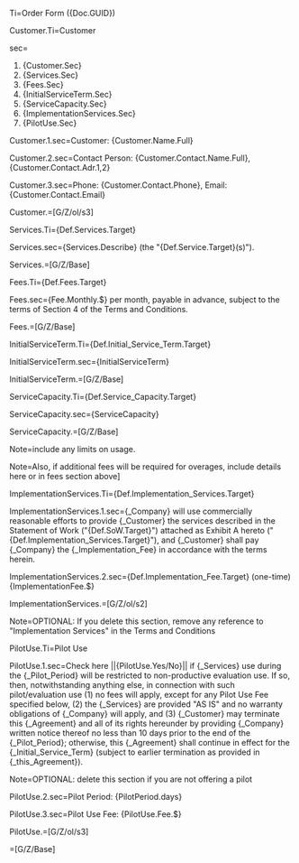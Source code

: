 Ti=Order Form  ({Doc.GUID})

Customer.Ti=Customer

sec=<ol><li>{Customer.Sec}</li><li>{Services.Sec}</li><li>{Fees.Sec}</li><li>{InitialServiceTerm.Sec}</li><li>{ServiceCapacity.Sec}</li><li>{ImplementationServices.Sec}</li><li>{PilotUse.Sec}</li></ol>

Customer.1.sec=Customer: {Customer.Name.Full}

Customer.2.sec=Contact Person: {Customer.Contact.Name.Full}, {Customer.Contact.Adr.1,2}

Customer.3.sec=Phone: {Customer.Contact.Phone}, Email:  {Customer.Contact.Email}

Customer.=[G/Z/ol/s3]

Services.Ti={Def.Services.Target}

Services.sec={Services.Describe} (the "{Def.Service.Target}(s)").

Services.=[G/Z/Base]

Fees.Ti={Def.Fees.Target}

Fees.sec={Fee.Monthly.$} per month, payable in advance, subject to the terms of Section 4 of the Terms and Conditions.

Fees.=[G/Z/Base]

InitialServiceTerm.Ti={Def.Initial_Service_Term.Target}

InitialServiceTerm.sec={InitialServiceTerm}

InitialServiceTerm.=[G/Z/Base]

ServiceCapacity.Ti={Def.Service_Capacity.Target}

ServiceCapacity.sec={ServiceCapacity}

ServiceCapacity.=[G/Z/Base]

Note=include any limits on usage.

Note=Also, if additional fees will be required for overages, include details here or in fees section above]

ImplementationServices.Ti={Def.Implementation_Services.Target}

ImplementationServices.1.sec={_Company} will use commercially reasonable efforts to provide {_Customer} the services described in the Statement of Work ("{Def.SoW.Target}") attached as Exhibit A hereto ("{Def.Implementation_Services.Target}"), and {_Customer} shall pay {_Company} the {_Implementation_Fee} in accordance with the terms herein.

ImplementationServices.2.sec={Def.Implementation_Fee.Target} (one-time) {ImplementationFee.$}

ImplementationServices.=[G/Z/ol/s2]

Note=OPTIONAL: If you delete this section, remove any reference to "Implementation Services" in the Terms and Conditions

PilotUse.Ti=Pilot Use

PilotUse.1.sec=Check here ||{PilotUse.Yes/No}|| if {_Services} use during the {_Pilot_Period} will be restricted to non-productive evaluation use.  If so, then, notwithstanding anything else, in connection with such pilot/evaluation use (1) no fees will apply, except for any Pilot Use Fee specified below, (2) the {_Services} are provided "AS IS" and no warranty obligations of {_Company} will apply, and (3) {_Customer} may terminate this {_Agreement} and all of its rights hereunder by providing {_Company} written notice thereof no less than 10 days prior to the end of the {_Pilot_Period}; otherwise, this {_Agreement} shall continue in effect for the {_Initial_Service_Term} (subject to earlier termination as provided in {_this_Agreement}).  

Note=OPTIONAL:  delete this section if you are not offering a pilot

PilotUse.2.sec=Pilot Period:  {PilotPeriod.days}

PilotUse.3.sec=Pilot Use Fee: {PilotUse.Fee.$}

PilotUse.=[G/Z/ol/s3]

=[G/Z/Base]

